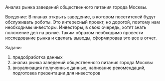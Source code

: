 Анализ рынка заведений общественного питания города Москвы.

Введение:
В планах открыть заведение, в котором посетителей будут обслуживать роботы. Это интересный проект, но дорогой, поэтому нам необходимы инвесторы. Инвесторы, в свою очередь, хотят знать положение дел на рынке. Таким образом необходимо провести исследование рынка и сделать выводы, сформировав это все в отчет.

Задачи:
1. предобработка данных
2. анализ рынка заведений общественного питания города Москвы
3. визуализация полученных данных, написание рекомендаций, подготовка презентации для инвесторов
